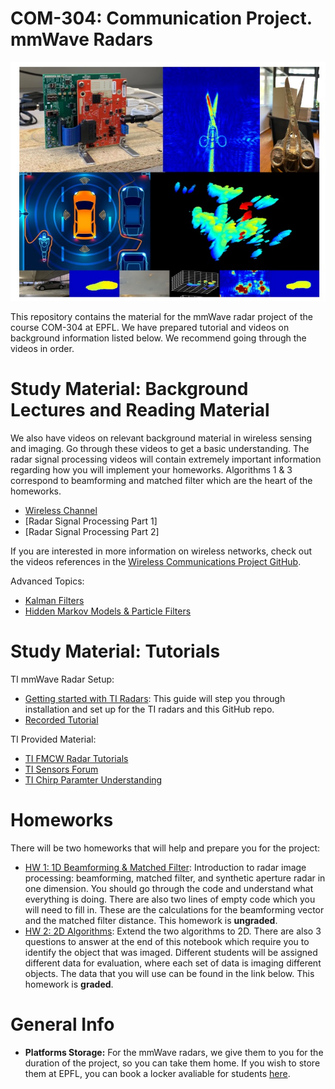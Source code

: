# COM-304: Communication Project. mmWave Radars

![Pull Figure](Wiki_Images/radar.jpg)

This repository contains the material for the mmWave radar project of the course COM-304 at EPFL. We have prepared tutorial and videos on background information listed below. We recommend going through the videos in order.

# Study Material: Background Lectures and Reading Material


We also have videos on relevant background material in wireless sensing and imaging. Go through these videos to get a basic understanding. The radar signal processing videos will contain extremely important information regarding how you will implement your homeworks. Algorithms 1 & 3 correspond to beamforming and matched filter which are the heart of the homeworks. 

- [Wireless Channel](https://drive.google.com/file/d/1U9uZPo3BGUd1OmABDrBEvJCC7zzfRUcX/view?usp=sharing)
- [Radar Signal Processing Part 1]
- [Radar Signal Processing Part 2]

If you are interested in more information on wireless networks, check out the videos references in the [Wireless Communications Project GitHub](https://github.com/samhy99/COM-304-BladeRF).

Advanced Topics:
- [Kalman Filters](https://drive.google.com/file/d/1_w2JmI44n0ccYkC14DZS7LDYJYYkVMf1/view?usp=drive_link)
- [Hidden Markov Models & Particle Filters](https://drive.google.com/file/d/1IkyOEt_X85PvOVKjdYTHT18G8vaQOyIa/view?usp=drive_link)

# Study Material: Tutorials
TI mmWave Radar Setup:
- [Getting started with TI Radars](https://github.com/hailanzs/comm-proj-radar/wiki): This guide will step you through installation and set up for the TI radars and this GitHub repo.
- [Recorded Tutorial](https://drive.google.com/file/d/1uaS0wtz7ObpLxDCFIc6ieWcw1DtBLeYQ/view?usp=sharing)

TI Provided Material:
- [TI FMCW Radar Tutorials](https://www.ti.com/video/series/mmwave-training-series.html)
- [TI Sensors Forum](https://e2e.ti.com/support/sensors-group/)
- [TI Chirp Paramter Understanding](https://www.ti.com/lit/an/swra553a/swra553a.pdf?ts=1684912880969&ref_url=https3A2F2Fwww.ti.com2Ftool2FMMWAVE-DFP)


# Homeworks
There will be two homeworks that will help and prepare you for the project:

- [HW 1: 1D Beamforming & Matched Filter](homework_1.ipynb): Introduction to radar image processing: beamforming, matched filter, and synthetic aperture radar in one dimension. You should go through the code and understand what everything is doing. There are also two lines of empty code which you will need to fill in. These are the calculations for the beamforming vector and the matched filter distance. This homework is **ungraded**. 
- [HW 2: 2D Algorithms](homework_2.ipynb): Extend the two algorithms to 2D. There are also 3 questions to answer at the end of this notebook which require you to identify the object that was imaged. Different students will be assigned different data for evaluation, where each set of data is imaging different objects. The data that you will use can be found in the link below. This homework is **graded**. 

# General Info
- **Platforms Storage:** For the mmWave radars, we give them to you for the duration of the project, so you can take them home. If you wish to store them at EPFL, you can book a locker avaliable for students [here](https://mycamipro.epfl.ch/client/lockerassign). 